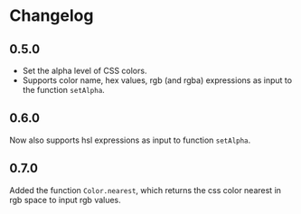 # Changelog

## 0.5.0

- Set the alpha level of CSS colors.
- Supports color name, hex values, rgb (and rgba) expressions as input to the function `setAlpha`.

## 0.6.0

Now also supports hsl expressions as input to function `setAlpha`.

## 0.7.0

Added the function `Color.nearest`, which returns the css color nearest in rgb space to input rgb values.
